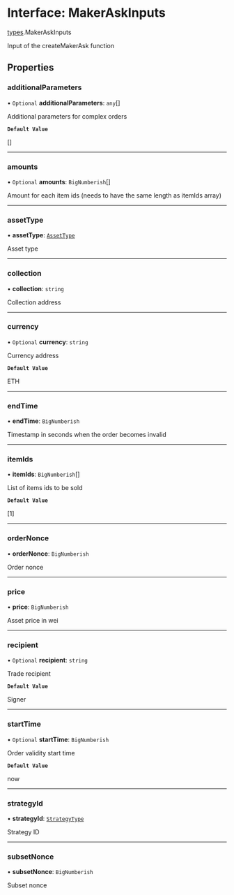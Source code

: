 # Interface: MakerAskInputs

[types](../modules/types.md).MakerAskInputs

Input of the createMakerAsk function

## Properties

### additionalParameters

• `Optional` **additionalParameters**: `any`[]

Additional parameters for complex orders

**`Default Value`**

[]

___

### amounts

• `Optional` **amounts**: `BigNumberish`[]

Amount for each item ids (needs to have the same length as itemIds array)

___

### assetType

• **assetType**: [`AssetType`](../enums/types.AssetType.md)

Asset type

___

### collection

• **collection**: `string`

Collection address

___

### currency

• `Optional` **currency**: `string`

Currency address

**`Default Value`**

ETH

___

### endTime

• **endTime**: `BigNumberish`

Timestamp in seconds when the order becomes invalid

___

### itemIds

• **itemIds**: `BigNumberish`[]

List of items ids to be sold

**`Default Value`**

[1]

___

### orderNonce

• **orderNonce**: `BigNumberish`

Order nonce

___

### price

• **price**: `BigNumberish`

Asset price in wei

___

### recipient

• `Optional` **recipient**: `string`

Trade recipient

**`Default Value`**

Signer

___

### startTime

• `Optional` **startTime**: `BigNumberish`

Order validity start time

**`Default Value`**

now

___

### strategyId

• **strategyId**: [`StrategyType`](../enums/types.StrategyType.md)

Strategy ID

___

### subsetNonce

• **subsetNonce**: `BigNumberish`

Subset nonce
